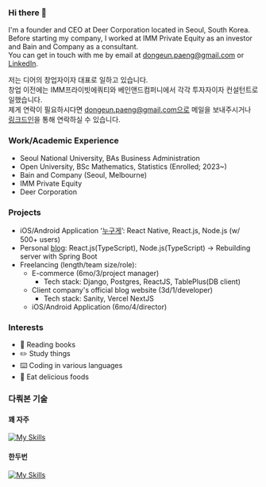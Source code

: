 ### Hi there 👋

I'm a founder and CEO at Deer Corporation located in Seoul, South Korea.<br/>
Before starting my company, I worked at IMM Private Equity as an investor and Bain and Company as a consultant.<br/>
You can get in touch with me by email at dongeun.paeng@gmail.com or [LinkedIn](https://www.linkedin.com/in/dongeun-paeng-b71a5b149/).<br/>

저는 디어의 창업자이자 대표로 일하고 있습니다.<br/>
창업 이전에는 IMM프라이빗에쿼티와 베인앤드컴퍼니에서 각각 투자자이자 컨설턴트로 일했습니다.<br/>
제게 연락이 필요하시다면 dongeun.paeng@gmail.com으로 메일을 보내주시거나 [링크드인](https://www.linkedin.com/in/dongeun-paeng-b71a5b149/)을 통해 연락하실 수 있습니다.


### Work/Academic Experience
- Seoul National University, BAs Business Administration
- Open University, BSc Mathematics, Statistics (Enrolled; 2023~)
- Bain and Company (Seoul, Melbourne)
- IMM Private Equity
- Deer Corporation

### Projects
- iOS/Android Application ‘[누구게](https://apps.apple.com/kr/app/%EB%88%84%EA%B5%AC%EA%B2%8C-%EB%AC%B4%EC%A0%9C%ED%95%9C-%EC%9D%B5%EB%AA%85-%EB%AC%B8%EC%9E%90/id1556761670)’: React Native, React.js, Node.js (w/ 500+ users)
- Personal [blog](https://dongeunpaeng.com): React.js(TypeScript), Node.js(TypeScript) -> Rebuilding server with Spring Boot
- Freelancing (length/team size/role):
    - E-commerce (6mo/3/project manager)
        - Tech stack: Django, Postgres, ReactJS, TablePlus(DB client)
    - Client company's official blog website (3d/1/developer)
        - Tech stack: Sanity, Vercel NextJS
    - iOS/Android Application (6mo/4/director)

### Interests
- :book: Reading books
- :pencil2: Study things
- :keyboard: Coding in various languages
- :ramen: Eat delicious foods

### 다뤄본 기술

#### 꽤 자주
[![My Skills](https://skillicons.dev/icons?i=aws,react,ts,heroku,redux,styledcomponents,tailwind,git,github,nextjs,nodejs,express,mysql,latex,vercel,vim,neovim,materialui,lua,nginx&perline=3)](https://skillicons.dev)

#### 한두번
[![My Skills](https://skillicons.dev/icons?i=postgres,graphql,mongodb,py,java,spring,selenium,flutter,githubactions,elixir&perline=3)](https://skillicons.dev)
